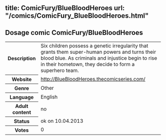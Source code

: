title: ComicFury/BlueBloodHeroes
url: "/comics/ComicFury_BlueBloodHeroes.html"
---
Dosage comic ComicFury/BlueBloodHeroes
-----------------------------------------

<table class="comicinfo">
<tr>
<th>Description</th><td>Six children possess a genetic irregularity that grants them super-human powers and turns their blood blue. As criminals and injustice begin to rise in their hometown, they decide to form a superhero team.</td>
</tr>
<tr>
<th>Website</th><td><a href="http://BlueBloodHeroes.thecomicseries.com/">http://BlueBloodHeroes.thecomicseries.com/</a></td>
</tr>
<tr>
<th>Genre</th><td>Other</td>
</tr>
<tr>
<th>Language</th><td>English</td>
</tr>
<tr>
<th>Adult content</th><td>no</td>
</tr>
<tr>
<th>Status</th><td>ok on 10.04.2013</td>
</tr>
<tr>
<th>Votes</th><td>0</div></td>
</tr>
</table>
